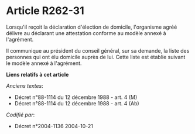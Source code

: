 # Article R262-31

Lorsqu'il reçoit la déclaration d'élection de domicile, l'organisme agréé délivre au déclarant une attestation conforme au
modèle annexé à l'agrément.

Il communique au président du conseil général, sur sa demande, la liste des personnes qui ont élu domicile auprès de lui.
Cette liste est établie suivant le modèle annexé à l'agrément.

**Liens relatifs à cet article**

_Anciens textes_:

  - Décret n°88-1114 du 12 décembre 1988 - art. 4 (M)
  - Décret n°88-1114 du 12 décembre 1988 - art. 4 (Ab)

_Codifié par_:

  - Décret n°2004-1136 2004-10-21
